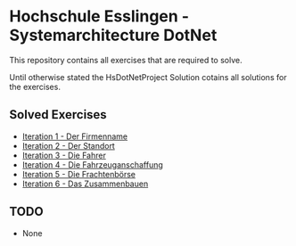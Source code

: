 # Hochschule Esslingen - Systemarchitecture DotNet

This repository contains all exercises that are required to solve.

Until otherwise stated the HsDotNetProject Solution cotains all solutions for the exercises.

## Solved Exercises
- [Iteration 1 - Der Firmenname](/HsDotNetProject/CompanyNameDisplay/README.md)
- [Iteration 2 - Der Standort](/HsDotNetProject/CityDistance/README.md)
- [Iteration 3 - Die Fahrer](/HsDotNetProject/TruckDriver/README.md)
- [Iteration 4 - Die Fahrzeuganschaffung](/HsDotNetProject/VehicleAcquisition/README.md)
- [Iteration 5 - Die Frachtenbörse](/HsDotNetProject/FreightMarket/README.md)
- [Iteration 6 - Das Zusammenbauen](/HsDotNetProject/CompanySimulator/README.md)

## TODO
- None